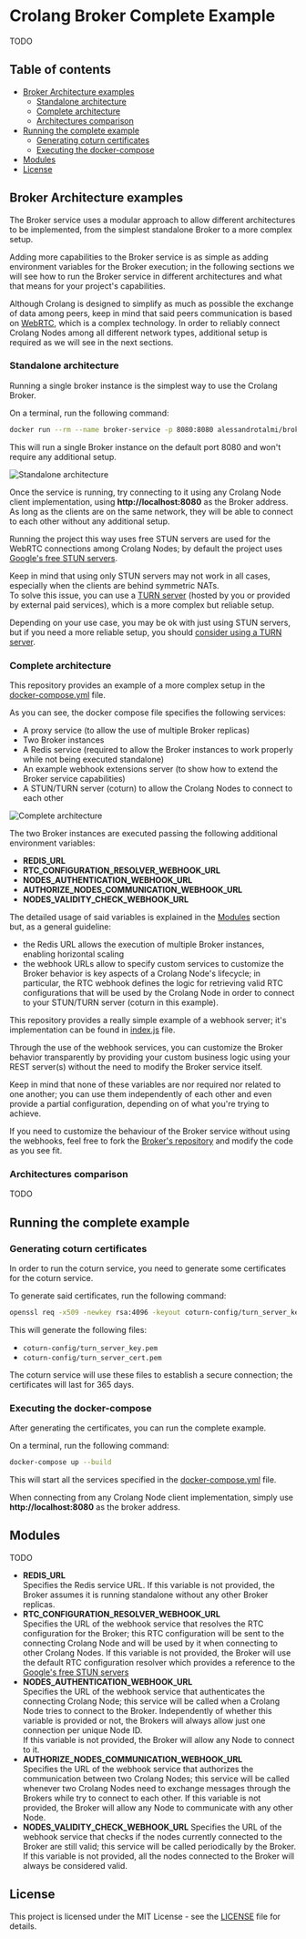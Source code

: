 # Crolang Broker Complete Example
TODO

## Table of contents
- [Broker Architecture examples](#broker-architecture-examples)
  - [Standalone architecture](#standalone-architecture)
  - [Complete architecture](#complete-architecture)
  - [Architectures comparison](#architectures-comparison)
- [Running the complete example](#running-the-complete-example)
  - [Generating coturn certificates](#generating-coturn-certificates)
  - [Executing the docker-compose](#executing-the-docker-compose)
- [Modules](#modules)
- [License](#license)

## Broker Architecture examples
The Broker service uses a modular approach to allow different architectures to be implemented, from the simplest standalone 
Broker to a more complex setup.  

Adding more capabilities to the Broker service is as simple as adding environment variables for the Broker execution; 
in the following sections we will see how to run the Broker service in different architectures and what that means for 
your project's capabilities.

Although Crolang is designed to simplify as much as possible the exchange of data among peers, keep in mind that said peers
communication is based on [WebRTC](https://webrtc.org/), which is a complex technology.
In order to reliably connect Crolang Nodes among all different network types, additional setup is required as we will see in the next sections.

### Standalone architecture
Running a single broker instance is the simplest way to use the Crolang Broker.

On a terminal, run the following command:

```bash
docker run --rm --name broker-service -p 8080:8080 alessandrotalmi/broker-service
```
This will run a single Broker instance on the default port 8080 and won't require any additional setup.

![Standalone architecture](./doc/broker_standalone_example.png)

Once the service is running, try connecting to it using any Crolang Node client implementation, using __http://localhost:8080__ as the Broker address.  
As long as the clients are on the same network, they will be able to connect to each other without any additional setup.

Running the project this way uses free STUN servers are used for the WebRTC connections among Crolang Nodes;
by default the project uses [Google's free STUN servers](https://dev.to/alakkadshaw/google-stun-server-list-21n4).

Keep in mind that using only STUN servers may not work in all cases, especially when the clients are behind symmetric NATs.  
To solve this issue, you can use a [TURN server](https://webrtc.org/getting-started/turn-server) (hosted by you or provided by external paid services), which is a more complex but reliable setup.

Depending on your use case, you may be ok with just using STUN servers, but if you need a more reliable setup, you should 
[consider using a TURN server](https://medium.com/@nerdchacha/what-are-stun-and-turn-servers-and-why-do-we-need-them-in-webrtc-9d5b8f96b338).

### Complete architecture
This repository provides an example of a more complex setup in the [docker-compose.yml](./docker-compose.yml) file.  

As you can see, the docker compose file specifies the following services:
- A proxy service (to allow the use of multiple Broker replicas)
- Two Broker instances
- A Redis service (required to allow the Broker instances to work properly while not being executed standalone)
- An example webhook extensions server (to show how to extend the Broker service capabilities)
- A STUN/TURN server (coturn) to allow the Crolang Nodes to connect to each other

![Complete architecture](./doc/broker_complete_example.png)

The two Broker instances are executed passing the following additional environment variables:
- __REDIS_URL__
- __RTC_CONFIGURATION_RESOLVER_WEBHOOK_URL__
- __NODES_AUTHENTICATION_WEBHOOK_URL__
- __AUTHORIZE_NODES_COMMUNICATION_WEBHOOK_URL__
- __NODES_VALIDITY_CHECK_WEBHOOK_URL__

The detailed usage of said variables is explained in the [Modules](#modules) section but, as a general guideline:  
- the Redis URL allows the execution of multiple Broker instances, enabling horizontal scaling
- the webhook URLs allow to specify custom services to customize the Broker behavior is key aspects of a Crolang Node's 
lifecycle; in particular, the RTC webhook defines the logic for retrieving valid RTC configurations that will be used by the 
Crolang Node in order to connect to your STUN/TURN server (coturn in this example).

This repository provides a really simple example of a webhook server; it's implementation can be found in [index.js](./index.js) file.  

Through the use of the webhook services, you can customize the Broker behavior transparently by providing your custom business logic 
using your REST server(s) without the need to modify the Broker service itself.

Keep in mind that none of these variables are nor required nor related to one another; you can use them independently of
each other and even provide a partial configuration, depending on of what you're trying to achieve.

If you need to customize the behaviour of the Broker service without using the webhooks,
feel free to fork the [Broker's repository](https://github.com/crolang/broker) and modify the code as you see fit.

### Architectures comparison
TODO

## Running the complete example
### Generating coturn certificates
In order to run the coturn service, you need to generate some certificates for the coturn service.  

To generate said certificates, run the following command:

```bash
openssl req -x509 -newkey rsa:4096 -keyout coturn-config/turn_server_key.pem -out coturn-config/turn_server_cert.pem -days 365 -nodes
```

This will generate the following files:
- `coturn-config/turn_server_key.pem`
- `coturn-config/turn_server_cert.pem`

The coturn service will use these files to establish a secure connection; the certificates will last for 365 days.

### Executing the docker-compose

After generating the certificates, you can run the complete example.

On a terminal, run the following command:

```bash
docker-compose up --build
```

This will start all the services specified in the [docker-compose.yml](./docker-compose.yml) file.

When connecting from any Crolang Node client implementation, simply use __http://localhost:8080__ as the broker address.

## Modules
TODO

- __REDIS_URL__  
  Specifies the Redis service URL. If this variable is not provided, the Broker assumes it is running standalone without any other Broker replicas.
- __RTC_CONFIGURATION_RESOLVER_WEBHOOK_URL__  
  Specifies the URL of the webhook service that resolves the RTC configuration for the Broker; this RTC configuration will
  be sent to the connecting Crolang Node and will be used by it when connecting to other Crolang Nodes.
  If this variable is not provided, the Broker will use the default RTC configuration resolver which provides a reference to the
  [Google's free STUN servers](https://dev.to/alakkadshaw/google-stun-server-list-21n4)
- __NODES_AUTHENTICATION_WEBHOOK_URL__  
  Specifies the URL of the webhook service that authenticates the connecting Crolang Node; this service will be called when a Crolang Node tries to connect to the Broker.
  Independently of whether this variable is provided or not, the Brokers will always allow just one connection per unique Node ID.  
  If this variable is not provided, the Broker will allow any Node to connect to it.
- __AUTHORIZE_NODES_COMMUNICATION_WEBHOOK_URL__  
  Specifies the URL of the webhook service that authorizes the communication between two Crolang Nodes; this service will
  be called whenever two Crolang Nodes need to exchange messages through the Brokers while try to connect to each other.
  If this variable is not provided, the Broker will allow any Node to communicate with any other Node.
- __NODES_VALIDITY_CHECK_WEBHOOK_URL__
  Specifies the URL of the webhook service that checks if the nodes currently connected to the Broker are still valid; this service will be called periodically by the Broker.
  If this variable is not provided, all the nodes connected to the Broker will always be considered valid.

## License
This project is licensed under the MIT License - see the [LICENSE](./LICENSE.md) file for details.